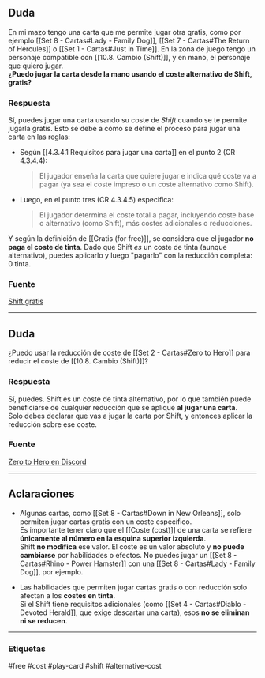 ## Duda

En mi mazo tengo una carta que me permite jugar otra gratis, como por ejemplo [[Set 8 - Cartas#Lady - Family Dog]], [[Set 7 - Cartas#The Return of Hercules]] o [[Set 1 - Cartas#Just in Time]]. En la zona de juego tengo un personaje compatible con [[10.8. Cambio (Shift)]], y en mano, el personaje que quiero jugar.  
**¿Puedo jugar la carta desde la mano usando el coste alternativo de Shift, gratis?**
### Respuesta
Sí, puedes jugar una carta usando su coste de _Shift_ cuando se te permite jugarla gratis. Esto se debe a cómo se define el proceso para jugar una carta en las reglas:

- Según [[4.3.4.1 Requisitos para jugar una carta]] en el punto 2 (CR 4.3.4.4):
    
    > El jugador enseña la carta que quiere jugar e indica qué coste va a pagar (ya sea el coste impreso o un coste alternativo como Shift).
    
- Luego, en el punto tres (CR 4.3.4.5) especifica:

    > El jugador determina el coste total a pagar, incluyendo coste base o alternativo (como Shift), más costes adicionales o reducciones.
    

Y según la definición de [[Gratis (for free)]], se considera que el jugador **no paga el coste de tinta**. Dado que Shift _es_ un coste de tinta (aunque alternativo), puedes aplicarlo y luego "pagarlo" con la reducción completa: 0 tinta.

### Fuente

[Shift gratis](https://discord.com/channels/1239209810654793730/1353538874386944212)

---

## Duda

¿Puedo usar la reducción de coste de [[Set 2 - Cartas#Zero to Hero]] para reducir el coste de [[10.8. Cambio (Shift)]]?

### Respuesta

Sí, puedes. Shift es un coste de tinta alternativo, por lo que también puede beneficiarse de cualquier reducción que se aplique **al jugar una carta**.  
Solo debes declarar que vas a jugar la carta por Shift, y entonces aplicar la reducción sobre ese coste.

### Fuente

[Zero to Hero en Discord](https://discord.com/channels/1239209810654793730/1396870349374754939/1396870349374754939)

---

## Aclaraciones

- Algunas cartas, como [[Set 8 - Cartas#Down in New Orleans]], solo permiten jugar cartas gratis con un coste específico.  
    Es importante tener claro que el [[Coste (cost)]] de una carta se refiere **únicamente al número en la esquina superior izquierda**.  
    Shift **no modifica** ese valor. El coste es un valor absoluto y **no puede cambiarse** por habilidades o efectos. No puedes jugar un [[Set 8 - Cartas#Rhino - Power Hamster]] con una [[Set 8 - Cartas#Lady - Family Dog]], por ejemplo.
    
- Las habilidades que permiten jugar cartas gratis o con reducción solo afectan a los **costes en tinta**.  
    Si el Shift tiene requisitos adicionales (como [[Set 4 - Cartas#Diablo - Devoted Herald]], que exige descartar una carta), esos **no se eliminan ni se reducen**.
    

---

### Etiquetas
#free #cost #play-card #shift #alternative-cost